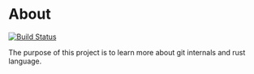 # About
[![Build Status](https://travis-ci.org/flomonster/my-git.svg?branch=master)](https://travis-ci.org/flomonster/my-git)

The purpose of this project is to learn more about git internals and rust
language.
